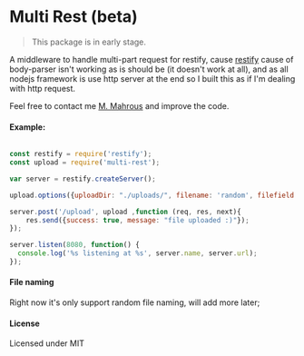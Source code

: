 # Multi Rest (beta)

> This package is in early stage.

A middleware to handle multi-part request for restify, cause [restify](http://restify.com) cause of body-parser isn't working as is should be (it doesn't work at all), and as all nodejs framework is use http server at the end so I built this as if I'm dealing with http request.


Feel free to contact me [M. Mahrous](mailto:m.mahrous.94@gmail.com) and improve the code.

#### Example:

```javascript

const restify = require('restify');
const upload = require('multi-rest');

var server = restify.createServer();

upload.options({uploadDir: "./uploads/", filename: 'random', filefield: 'image', used: 'maybe'});

server.post('/upload', upload ,function (req, res, next){
	res.send({success: true, message: "file uploaded :)"});
});

server.listen(8080, function() {
  console.log('%s listening at %s', server.name, server.url);
});

```




#### File naming

Right now it's only support random file naming, will add more later;



#### License
Licensed under MIT
